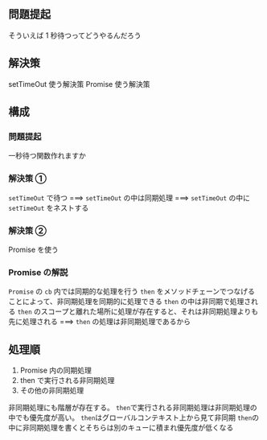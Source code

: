 ## 問題提起

そういえば 1 秒待つってどうやるんだろう

## 解決策

setTimeOut 使う解決策
Promise 使う解決策

## 構成

### 問題提起

一秒待つ関数作れますか

### 解決策 ①

`setTimeOut` で待つ
===> `setTimeOut` の中は同期処理
===> `setTimeOut` の中に `setTimeOut` をネストする

### 解決策 ②

Promise を使う

### Promise の解説

`Promise` の `cb` 内では同期的な処理を行う
`then` をメソッドチェーンでつなげることによって、非同期処理を同期的に処理できる
`then` の中は非同期で処理される
`then` のスコープと離れた場所に処理が存在すると、それは非同期処理よりも先に処理される
===> `then` の処理は非同期処理であるから

## 処理順

1. Promise 内の同期処理
2. then で実行される非同期処理
3. その他の非同期処理

非同期処理にも階層が存在する。
`then`で実行される非同期処理は非同期処理の中でも優先度が高い。
`then`はグローバルコンテキスト上から見て非同期
`then`の中に非同期処理を書くとそちらは別のキューに積まれ優先度が低くなる
